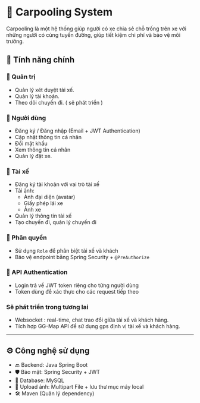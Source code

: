 # 🚗 Carpooling System
Carpooling là một hệ thống giúp người có xe chia sẻ chỗ trống trên xe với những người có cùng tuyến đường, giúp tiết kiệm chi phí và bảo vệ môi trường.
## 🌟 Tính năng chính

### 👤 Quản trị
- Quản lý xét duyệt tài xế.
- Quản lý tài khoản.
- Theo dõi chuyến đi. ( sẽ phát triển )

### 👤 Người dùng
- Đăng ký / Đăng nhập (Email + JWT Authentication)
- Cập nhật thông tin cá nhân
- Đổi mật khẩu
- Xem thông tin cá nhân
- Quản lý đặt xe.

### 🚕 Tài xế
- Đăng ký tài khoản với vai trò tài xế
- Tải ảnh:
  - Ảnh đại diện (avatar)
  - Giấy phép lái xe
  - Ảnh xe
- Quản lý thông tin tài xế
- Tạo chuyến đi, quản lý chuyến đi

### 🔐 Phân quyền
- Sử dụng `Role` để phân biệt tài xế và khách
- Bảo vệ endpoint bằng Spring Security + `@PreAuthorize`

### 🧾 API Authentication
- Login trả về JWT token riêng cho từng người dùng
- Token dùng để xác thực cho các request tiếp theo

### Sẽ phát triển trong tương lai
- Websocket : real-time, chat trao đổi giữa tài xế và khách hàng.
- Tích hợp GG-Map API để sử dụng gps định vị tài xế và khách hàng.

---

## ⚙️ Công nghệ sử dụng

- 🔙 Backend: Java Spring Boot
- 🛡️ Bảo mật: Spring Security + JWT
- 💾 Database: MySQL
- 📂 Upload ảnh: Multipart File + lưu thư mục máy local
- 🛠️ Maven (Quản lý dependency)
